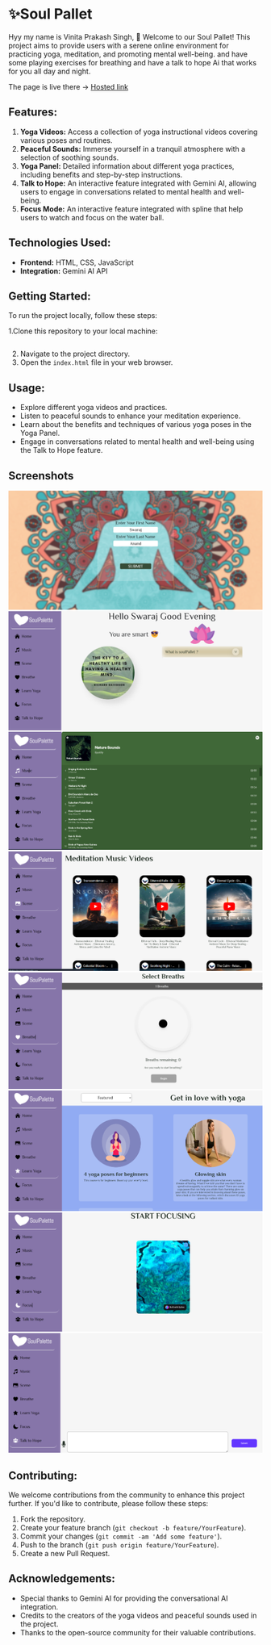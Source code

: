 
# ✨Soul Pallet

Hyy my name is Vinita Prakash Singh, 👋 Welcome to our Soul Pallet! This project aims to provide users with a serene online environment for practicing yoga, meditation, and promoting mental well-being. and have some playing exercises for breathing and have a talk to hope Ai that works for you all day and night.

The page is live there -> [Hosted link](https://soulpallet.netlify.app/) 
    

## Features:

1. **Yoga Videos:** Access a collection of yoga instructional videos covering various poses and routines.
2. **Peaceful Sounds:** Immerse yourself in a tranquil atmosphere with a selection of soothing sounds.
3. **Yoga Panel:** Detailed information about different yoga practices, including benefits and step-by-step instructions.
4. **Talk to Hope:** An interactive feature integrated with Gemini AI, allowing users to engage in conversations related to mental health and well-being.
5. **Focus Mode:** An interactive feature integrated with spline that help users to watch and focus on the water ball.

## Technologies Used:

- **Frontend:** HTML, CSS, JavaScript
- **Integration:** Gemini AI API

## Getting Started:

To run the project locally, follow these steps:

1.Clone this repository to your local machine:
   ```bash

   ```
2. Navigate to the project directory.
3. Open the `index.html` file in your web browser.

## Usage:

- Explore different yoga videos and practices.
- Listen to peaceful sounds to enhance your meditation experience.
- Learn about the benefits and techniques of various yoga poses in the Yoga Panel.
- Engage in conversations related to mental health and well-being using the Talk to Hope feature.

## Screenshots

![Demo](./ss/1.png)
![Demo](./ss/2.png)
![Demo](./ss/3.png)
![Demo](./ss/4.png)
![Demo](./ss/5.png)
![Demo](./ss/6.png)
![Demo](./ss/7.png)
![Demo](./ss/8.png)

## Contributing:

We welcome contributions from the community to enhance this project further. If you'd like to contribute, please follow these steps:

1. Fork the repository.
2. Create your feature branch (`git checkout -b feature/YourFeature`).
3. Commit your changes (`git commit -am 'Add some feature'`).
4. Push to the branch (`git push origin feature/YourFeature`).
5. Create a new Pull Request.

## Acknowledgements:

- Special thanks to Gemini AI for providing the conversational AI integration.
- Credits to the creators of the yoga videos and peaceful sounds used in the project.
- Thanks to the open-source community for their valuable contributions.

